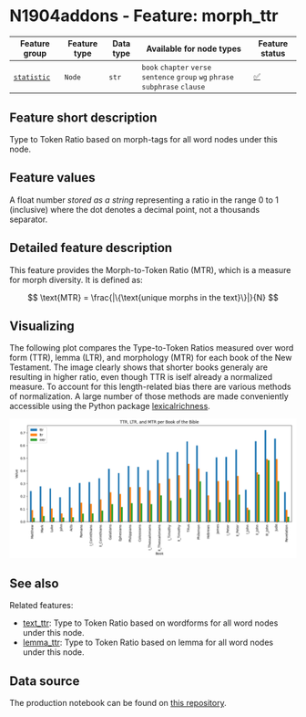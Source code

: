 # N1904addons - Feature: morph_ttr

Feature group | Feature type | Data type | Available for node types | Feature status
---  | --- | --- | --- | ---
[`statistic`](README.md#feature-group-statistic) | `Node` |`str` | `book` `chapter` `verse` `sentence` `group` `wg` `phrase` `subphrase` `clause` | [✅](featurestatus.md#Trustworthy "Trustworthy")

## Feature short description

Type to Token Ratio based on morph-tags for all word nodes under this node.

## Feature values

A float number *stored as a string* representing a ratio in the range 0 to 1 (inclusive) where the dot denotes a decimal point, not a thousands separator.

## Detailed feature description

This feature provides the Morph-to-Token Ratio (MTR), which is a measure for morph diversity. It is defined as:

$$
  \text{MTR} 
    = \frac{|\{\text{unique morphs in the text}\}|}{N}
$$

## Visualizing

The following plot compares the Type-to-Token Ratios measured over word form (TTR), lemma (LTR), and morphology (MTR) for each book of the New Testament. The image clearly shows that shorter books generaly are resulting in higher ratio, even though TTR is iself already a normalized measure. To account for this length-related bias there are various methods of normalization. A large number of those methods are made conveniently accessible using the Python package [lexicalrichness](https://lexicalrichness.readthedocs.io/en/latest/#).

<img src="images/ttr_ltr_mtr_per_book.png">

## See also

Related features:

  - [text_ttr](text_ttr.md): Type to Token Ratio based on wordforms for all word nodes under this node.
  - [lemma_ttr](lemma_ttr.md): Type to Token Ratio based on lemma for all word nodes under this node.

## Data source

The production notebook can be found on [this repository](https://tonyjurg.github.io/Create_TF_stat_features/).
